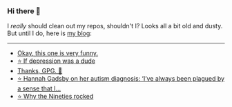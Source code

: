 ### Hi there 👋

I _really_ should clean out my repos, shouldn't I? Looks all a bit old and dusty. But until I do, here is [my blog](https://lostfocus.de/):

--- 

<!-- POST-LIST:START -->
- [Okay, this one is very funny.](https://lostfocus.de/2022/03/21/230424/)
- [⭐️ If depression was a dude](https://lostfocus.de/2022/03/21/230421/)
- [Thanks, GPG. 🥹](https://lostfocus.de/2022/03/21/230427/)
- [⭐️ Hannah Gadsby on her autism diagnosis: ‘I’ve always been plagued by a sense that I…](https://lostfocus.de/2022/03/20/230419/)
- [⭐️ Why the Nineties rocked](https://lostfocus.de/2022/03/20/230417/)
<!-- POST-LIST:END -->

<!--
**lostfocus/lostfocus** is a ✨ _special_ ✨ repository because its `README.md` (this file) appears on your GitHub profile.

Here are some ideas to get you started:

- 🔭 I’m currently working on ...
- 🌱 I’m currently learning ...
- 👯 I’m looking to collaborate on ...
- 🤔 I’m looking for help with ...
- 💬 Ask me about ...
- 📫 How to reach me: ...
- 😄 Pronouns: ...
- ⚡ Fun fact: ...
-->
